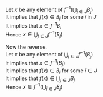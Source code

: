 Let $x$ be any element of $f^{-1}\left( \bigcup _{j\in J}B _{j}\right)$  
It implies that $f(x) \in B_i$ for some $i$ in $J$  
It implies that $x \in f^{-1} B_i$  
Hence $x \in \bigcup _{j\in J}f^{-1}\left( B _{j}\right)$

Now the reverse.  
Let $x$ be any element of $\bigcup _{j\in J}f^{-1}\left( B _{j}\right)$  
It implies that $x \in f^{-1}\left( B _{j}\right)$  
It implies that $f(x) \in B_i$ for some $i \in J$  
It implies that $f(x) \in \bigcup _{j\in J}B _{j}$  
Hence $x \in f^{-1}\left( \bigcup _{j\in J}B _{j}\right)$